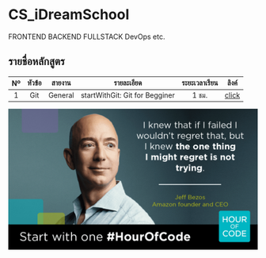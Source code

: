 # CS_iDreamSchool
FRONTEND BACKEND FULLSTACK DevOps etc.

## รายชื่อหลักสูตร

|  Nº  | หัวข้อ | สายงาน | รายละเอียด | ระยะเวลาเรียน | ลิงค์ |
| :--: | :------------: | :------------: | :----------------------: | :----------: | :-------:|
| 1 | Git| General | startWithGit: Git for Begginer | 1 ชม. | <a href="https://github.com/LemonMints42BKK/startWithGit.git">click</a> |

<img src="/img/jeff_bezos.png">
